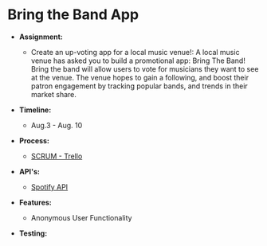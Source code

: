 # Bring the Band App
 - **Assignment:**
   - Create an up-voting app for a local music venue!: A local music venue has asked you to build a promotional app: Bring The Band! Bring the band will allow users to vote for musicians they want to see at the venue. The venue hopes to gain a following, and boost their patron engagement by tracking popular bands, and trends in their market share.

- **Timeline:**
  - Aug.3 - Aug. 10


- **Process:**
  - [SCRUM - Trello](https://trello.com/b/DD9C8RiR/bring-the-band)


- **API's:**
  - [Spotify API](https://developer.spotify.com/web-api/)


- **Features:**
  - Anonymous User Functionality


- **Testing:**
